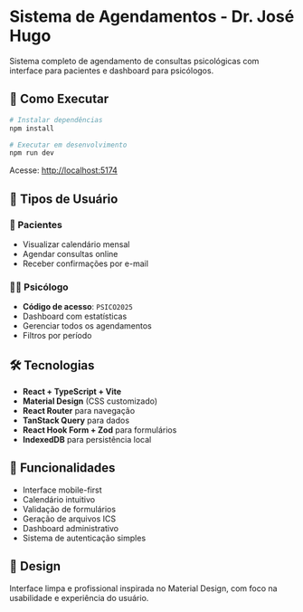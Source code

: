 # Sistema de Agendamentos - Dr. José Hugo

Sistema completo de agendamento de consultas psicológicas com interface para pacientes e dashboard para psicólogos.

## 🚀 Como Executar

```bash
# Instalar dependências
npm install

# Executar em desenvolvimento
npm run dev
```

Acesse: <http://localhost:5174>

## 👥 Tipos de Usuário

### 👤 Pacientes

- Visualizar calendário mensal
- Agendar consultas online
- Receber confirmações por e-mail

### 👨‍⚕️ Psicólogo

- **Código de acesso**: `PSICO2025`
- Dashboard com estatísticas
- Gerenciar todos os agendamentos
- Filtros por período

## 🛠️ Tecnologias

- **React + TypeScript + Vite**
- **Material Design** (CSS customizado)
- **React Router** para navegação
- **TanStack Query** para dados
- **React Hook Form + Zod** para formulários
- **IndexedDB** para persistência local

## 📱 Funcionalidades

- Interface mobile-first
- Calendário intuitivo
- Validação de formulários
- Geração de arquivos ICS
- Dashboard administrativo
- Sistema de autenticação simples

## 🎨 Design

Interface limpa e profissional inspirada no Material Design, com foco na usabilidade e experiência do usuário.
